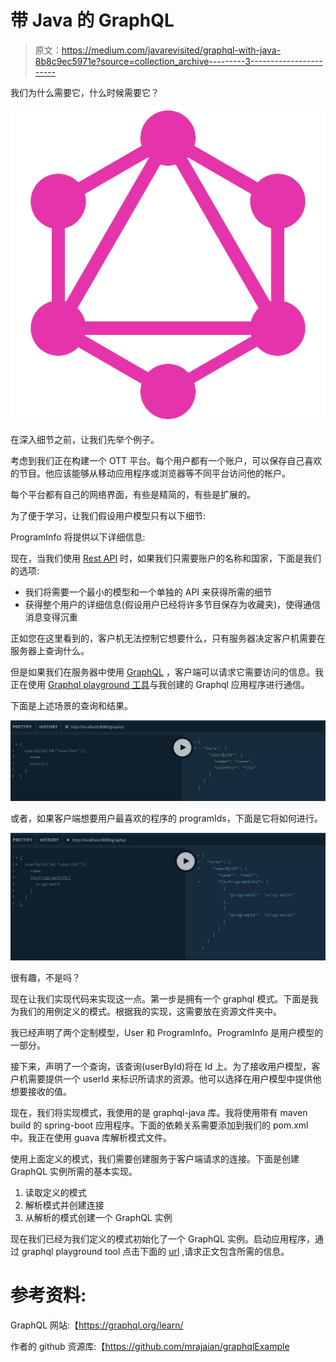 # 带 Java 的 GraphQL

> 原文：<https://medium.com/javarevisited/graphql-with-java-8b8c9ec5971e?source=collection_archive---------3----------------------->

我们为什么需要它，什么时候需要它？

![](img/5b40e77385666bca3c0db808f1c29e59.png)

在深入细节之前，让我们先举个例子。

考虑到我们正在构建一个 OTT 平台。每个用户都有一个账户，可以保存自己喜欢的节目。他应该能够从移动应用程序或浏览器等不同平台访问他的帐户。

每个平台都有自己的网络界面，有些是精简的，有些是扩展的。

为了便于学习，让我们假设用户模型只有以下细节:

ProgramInfo 将提供以下详细信息:

现在，当我们使用 [Rest API](/javarevisited/why-spring-is-the-best-framework-for-developing-rest-apis-in-java-784590e484a4) 时，如果我们只需要账户的名称和国家，下面是我们的选项:

*   我们将需要一个最小的模型和一个单独的 API 来获得所需的细节
*   获得整个用户的详细信息(假设用户已经将许多节目保存为收藏夹)，使得通信消息变得沉重

正如您在这里看到的，客户机无法控制它想要什么，只有服务器决定客户机需要在服务器上查询什么。

但是如果我们在服务器中使用 [GraphQL](/javarevisited/top-5-graphql-tutorials-and-courses-for-beginners-fb5543506fc2?source=---------75------------------) ，客户端可以请求它需要访问的信息。我正在使用 [Graphql playground 工具](https://github.com/graphql/graphql-playground)与我创建的 Graphql 应用程序进行通信。

下面是上述场景的查询和结果。

[![](img/40bf11ced2fdbefc95a112a9aad1ceaf.png)](https://dev.to/javinpaul/5-best-courses-to-learn-graphql-in-2020-2fo5)

或者，如果客户端想要用户最喜欢的程序的 programIds，下面是它将如何进行。

[![](img/223bce12b0554e69d25bcdb1b7fb05c0.png)](https://javarevisited.blogspot.com/2019/05/top-5-courses-to-learn-graphql-in-2019.html#axzz6AGTrQ8NN)

很有趣，不是吗？

现在让我们实现代码来实现这一点。第一步是拥有一个 graphql 模式。下面是我为我们的用例定义的模式。根据我的实现，这需要放在资源文件夹中。

我已经声明了两个定制模型，User 和 ProgramInfo。ProgramInfo 是用户模型的一部分。

接下来，声明了一个查询，该查询(userById)将在 Id 上。为了接收用户模型，客户机需要提供一个 userId 来标识所请求的资源。他可以选择在用户模型中提供他想要接收的值。

现在，我们将实现模式，我使用的是 graphql-java 库。我将使用带有 maven build 的 spring-boot 应用程序。下面的依赖关系需要添加到我们的 pom.xml 中。我正在使用 guava 库解析模式文件。

使用上面定义的模式，我们需要创建服务于客户端请求的连接。下面是创建 GraphQL 实例所需的基本实现。

1.  读取定义的模式
2.  解析模式并创建连接
3.  从解析的模式创建一个 GraphQL 实例

现在我们已经为我们定义的模式初始化了一个 GraphQL 实例。启动应用程序，通过 graphql playground tool 点击下面的 [url](http://localhost:8080/graphql) ,请求正文包含所需的信息。

# 参考资料:

GraphQL 网站:【https://graphql.org/learn/ 

作者的 github 资源库:【https://github.com/mrajaian/graphqlExample 